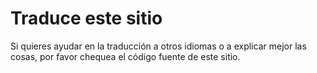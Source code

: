 # Traduce este sitio

Si quieres ayudar en la traducción a otros idiomas o a explicar mejor
las cosas, por favor chequea el código fuente de este sitio.
